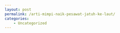 ```yaml
---
layout: post
permalink: /arti-mimpi-naik-pesawat-jatuh-ke-laut/
categories:
    - Uncategorized
---
```


